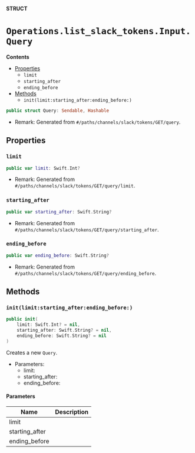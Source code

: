 **STRUCT**

# `Operations.list_slack_tokens.Input.Query`

**Contents**

- [Properties](#properties)
  - `limit`
  - `starting_after`
  - `ending_before`
- [Methods](#methods)
  - `init(limit:starting_after:ending_before:)`

```swift
public struct Query: Sendable, Hashable
```

- Remark: Generated from `#/paths/channels/slack/tokens/GET/query`.

## Properties
### `limit`

```swift
public var limit: Swift.Int?
```

- Remark: Generated from `#/paths/channels/slack/tokens/GET/query/limit`.

### `starting_after`

```swift
public var starting_after: Swift.String?
```

- Remark: Generated from `#/paths/channels/slack/tokens/GET/query/starting_after`.

### `ending_before`

```swift
public var ending_before: Swift.String?
```

- Remark: Generated from `#/paths/channels/slack/tokens/GET/query/ending_before`.

## Methods
### `init(limit:starting_after:ending_before:)`

```swift
public init(
    limit: Swift.Int? = nil,
    starting_after: Swift.String? = nil,
    ending_before: Swift.String? = nil
)
```

Creates a new `Query`.

- Parameters:
  - limit:
  - starting_after:
  - ending_before:

#### Parameters

| Name | Description |
| ---- | ----------- |
| limit |  |
| starting_after |  |
| ending_before |  |